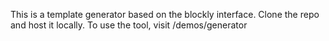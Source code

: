 This is a template generator based on the blockly interface. Clone the repo and host it locally. To use the tool, visit /demos/generator
